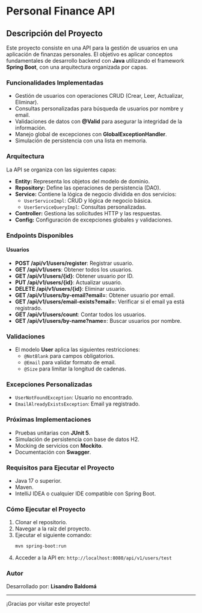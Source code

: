 # Personal Finance API

## Descripción del Proyecto
Este proyecto consiste en una API para la gestión de usuarios en una aplicación de finanzas personales. El objetivo es aplicar conceptos fundamentales de desarrollo backend con **Java** utilizando el framework **Spring Boot**, con una arquitectura organizada por capas.

### Funcionalidades Implementadas
- Gestión de usuarios con operaciones CRUD (Crear, Leer, Actualizar, Eliminar).
- Consultas personalizadas para búsqueda de usuarios por nombre y email.
- Validaciones de datos con **@Valid** para asegurar la integridad de la información.
- Manejo global de excepciones con **GlobalExceptionHandler**.
- Simulación de persistencia con una lista en memoria.

### Arquitectura
La API se organiza con las siguientes capas:

- **Entity:** Representa los objetos del modelo de dominio.
- **Repository:** Define las operaciones de persistencia (DAO).
- **Service:** Contiene la lógica de negocio dividida en dos servicios:
    - `UserServiceImpl`: CRUD y lógica de negocio básica.
    - `UserServiceQueryImpl`: Consultas personalizadas.
- **Controller:** Gestiona las solicitudes HTTP y las respuestas.
- **Config:** Configuración de excepciones globales y validaciones.

### Endpoints Disponibles
#### Usuarios
- **POST /api/v1/users/register**: Registrar usuario.
- **GET /api/v1/users**: Obtener todos los usuarios.
- **GET /api/v1/users/{id}**: Obtener usuario por ID.
- **PUT /api/v1/users/{id}**: Actualizar usuario.
- **DELETE /api/v1/users/{id}**: Eliminar usuario.
- **GET /api/v1/users/by-email?email=**: Obtener usuario por email.
- **GET /api/v1/users/email-exists?email=**: Verificar si el email ya está registrado.
- **GET /api/v1/users/count**: Contar todos los usuarios.
- **GET /api/v1/users/by-name?name=**: Buscar usuarios por nombre.

### Validaciones
- El modelo **User** aplica las siguientes restricciones:
    - `@NotBlank` para campos obligatorios.
    - `@Email` para validar formato de email.
    - `@Size` para limitar la longitud de cadenas.

### Excepciones Personalizadas
- `UserNotFoundException`: Usuario no encontrado.
- `EmailAlreadyExistsException`: Email ya registrado.

### Próximas Implementaciones
- Pruebas unitarias con **JUnit 5**.
- Simulación de persistencia con base de datos H2.
- Mocking de servicios con **Mockito**.
- Documentación con **Swagger**.

### Requisitos para Ejecutar el Proyecto
- Java 17 o superior.
- Maven.
- IntelliJ IDEA o cualquier IDE compatible con Spring Boot.

### Cómo Ejecutar el Proyecto
1. Clonar el repositorio.
2. Navegar a la raíz del proyecto.
3. Ejecutar el siguiente comando:
   ```bash
   mvn spring-boot:run
   ```
4. Acceder a la API en: `http://localhost:8080/api/v1/users/test`

### Autor
Desarrollado por: **Lisandro Baldomá**

---
¡Gracias por visitar este proyecto!

